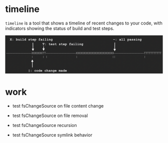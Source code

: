 # timeline

`timeline` is a tool that shows a timeline of recent changes to your code, with indicators showing
the status of build and test steps.

![Diagram of an example timeline](diagram.png)

# work

- test fsChangeSource on file content change

- test fsChangeSource on file removal
- test fsChangeSource recursion
- test fsChangeSource symlink behavior
